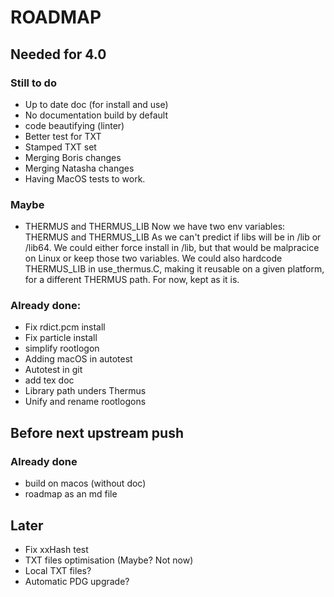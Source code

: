 # ROADMAP

## Needed for 4.0
### Still to do
- Up to date doc (for install and use)
- No documentation build by default
- code beautifying (linter)
- Better test for TXT
- Stamped TXT set
- Merging Boris changes
- Merging Natasha changes
- Having MacOS tests to work.

### Maybe
- THERMUS and THERMUS_LIB
Now we have two env variables: THERMUS and THERMUS_LIB
As we can't predict if libs will be in /lib or /lib64.
We could either force install in /lib, but that would be malpracice on Linux
or keep those two variables.
We could also hardcode THERMUS_LIB in use_thermus.C, making it reusable on a given platform, for a different THERMUS path.
For now, kept as it is.

### Already done:
- Fix rdict.pcm install
- Fix particle install
- simplify rootlogon
- Adding macOS in autotest
- Autotest in git
- add tex doc
- Library path unders Thermus
- Unify and rename rootlogons

## Before next upstream push
### Already done
- build on macos (without doc)
- roadmap as an md file


## Later
- Fix xxHash test
- TXT files optimisation (Maybe? Not now)
- Local TXT files?
- Automatic PDG upgrade?




